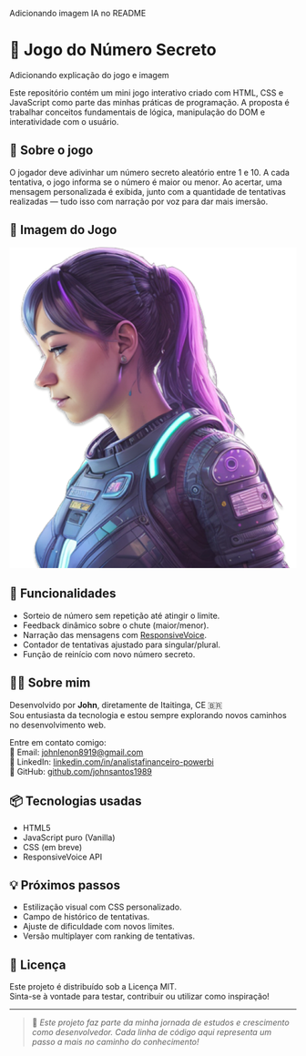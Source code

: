 Adicionando imagem IA no README
# 🎯 Jogo do Número Secreto
Adicionando explicação do jogo e imagem

Este repositório contém um mini jogo interativo criado com HTML, CSS e JavaScript como parte das minhas práticas de programação. A proposta é trabalhar conceitos fundamentais de lógica, manipulação do DOM e interatividade com o usuário.

## 🧠 Sobre o jogo

O jogador deve adivinhar um número secreto aleatório entre 1 e 10. A cada tentativa, o jogo informa se o número é maior ou menor. Ao acertar, uma mensagem personalizada é exibida, junto com a quantidade de tentativas realizadas — tudo isso com narração por voz para dar mais imersão.

## 👾 Imagem do Jogo

![IA do jogo](./ia.png)


## 🚀 Funcionalidades

- Sorteio de número sem repetição até atingir o limite.
- Feedback dinâmico sobre o chute (maior/menor).
- Narração das mensagens com [ResponsiveVoice](https://responsivevoice.org).
- Contador de tentativas ajustado para singular/plural.
- Função de reinício com novo número secreto.

## 👨‍💻 Sobre mim

Desenvolvido por **John**, diretamente de Itaitinga, CE 🇧🇷  
Sou entusiasta da tecnologia e estou sempre explorando novos caminhos no desenvolvimento web.

Entre em contato comigo:  
📧 Email: [johnlenon8919@gmail.com](mailto:johnlenon8919@gmail.com)  
🔗 LinkedIn: [linkedin.com/in/analistafinanceiro-powerbi](https://www.linkedin.com/in/analistafinanceiro-powerbi)  
🐙 GitHub: [github.com/johnsantos1989](https://github.com/johnsantos1989)

## 📦 Tecnologias usadas

- HTML5  
- JavaScript puro (Vanilla)  
- CSS (em breve)  
- ResponsiveVoice API

## 💡 Próximos passos

- Estilização visual com CSS personalizado.
- Campo de histórico de tentativas.
- Ajuste de dificuldade com novos limites.
- Versão multiplayer com ranking de tentativas.

## 📄 Licença

Este projeto é distribuído sob a Licença MIT.  
Sinta-se à vontade para testar, contribuir ou utilizar como inspiração!

---

> 📘 *Este projeto faz parte da minha jornada de estudos e crescimento como desenvolvedor. Cada linha de código aqui representa um passo a mais no caminho do conhecimento!*
